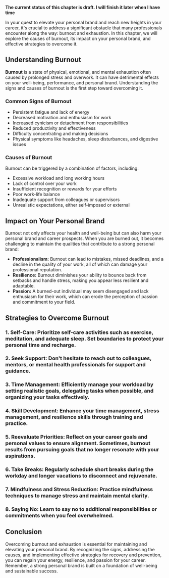 **The current status of this chapter is draft. I will finish it later when I have time**

In your quest to elevate your personal brand and reach new heights in your career, it's crucial to address a significant obstacle that many professionals encounter along the way: burnout and exhaustion. In this chapter, we will explore the causes of burnout, its impact on your personal brand, and effective strategies to overcome it.

Understanding Burnout
---------------------

**Burnout** is a state of physical, emotional, and mental exhaustion often caused by prolonged stress and overwork. It can have detrimental effects on your well-being, performance, and personal brand. Understanding the signs and causes of burnout is the first step toward overcoming it.

### Common Signs of Burnout

* Persistent fatigue and lack of energy
* Decreased motivation and enthusiasm for work
* Increased cynicism or detachment from responsibilities
* Reduced productivity and effectiveness
* Difficulty concentrating and making decisions
* Physical symptoms like headaches, sleep disturbances, and digestive issues

### Causes of Burnout

Burnout can be triggered by a combination of factors, including:

* Excessive workload and long working hours
* Lack of control over your work
* Insufficient recognition or rewards for your efforts
* Poor work-life balance
* Inadequate support from colleagues or supervisors
* Unrealistic expectations, either self-imposed or external

Impact on Your Personal Brand
-----------------------------

Burnout not only affects your health and well-being but can also harm your personal brand and career prospects. When you are burned out, it becomes challenging to maintain the qualities that contribute to a strong personal brand:

* **Professionalism:** Burnout can lead to mistakes, missed deadlines, and a decline in the quality of your work, all of which can damage your professional reputation.
* **Resilience:** Burnout diminishes your ability to bounce back from setbacks and handle stress, making you appear less resilient and adaptable.
* **Passion:** A burned-out individual may seem disengaged and lack enthusiasm for their work, which can erode the perception of passion and commitment to your field.

Strategies to Overcome Burnout
------------------------------

### 1. **Self-Care:** Prioritize self-care activities such as exercise, meditation, and adequate sleep. Set boundaries to protect your personal time and recharge.

### 2. **Seek Support:** Don't hesitate to reach out to colleagues, mentors, or mental health professionals for support and guidance.

### 3. **Time Management:** Efficiently manage your workload by setting realistic goals, delegating tasks when possible, and organizing your tasks effectively.

### 4. **Skill Development:** Enhance your time management, stress management, and resilience skills through training and practice.

### 5. **Reevaluate Priorities:** Reflect on your career goals and personal values to ensure alignment. Sometimes, burnout results from pursuing goals that no longer resonate with your aspirations.

### 6. **Take Breaks:** Regularly schedule short breaks during the workday and longer vacations to disconnect and rejuvenate.

### 7. **Mindfulness and Stress Reduction:** Practice mindfulness techniques to manage stress and maintain mental clarity.

### 8. **Saying No:** Learn to say no to additional responsibilities or commitments when you feel overwhelmed.

Conclusion
----------

Overcoming burnout and exhaustion is essential for maintaining and elevating your personal brand. By recognizing the signs, addressing the causes, and implementing effective strategies for recovery and prevention, you can regain your energy, resilience, and passion for your career. Remember, a strong personal brand is built on a foundation of well-being and sustainable success.
